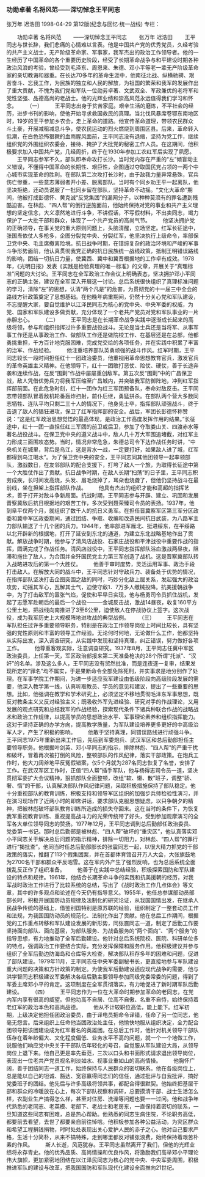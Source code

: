 ### 功勋卓著  名将风范——深切悼念王平同志
张万年  迟浩田
1998-04-29
第12版(纪念与回忆·统一战线)
专栏：

　　功勋卓著  名将风范
　　——深切悼念王平同志
　　张万年  迟浩田
　　王平同志与世长辞，我们悲痛的心情难以言表。他是中国共产党的优秀党员，久经考验的共产主义战士，无产阶级革命家、军事家，我军杰出的政治工作领导者。他的一生经历了中国革命的各个重要历史阶段，经受了长期革命战争与和平建设时期各种政治风浪的考验，曾经受到毛泽东、周恩来、朱德、邓小平等老一辈无产阶级革命家的亲切教诲和器重。在长达70多年的革命生涯中，他南征北战、纵横驰骋、艰苦奋斗、忘我工作，为民族的独立和人民的解放，为祖国的繁荣和我军的发展作出了重大贡献，不愧为我们党和军队一位勋劳卓著、文武双全、军政兼优的老将军和党性坚强、品德高尚的老战士。他的光辉业绩和崇高风范永远值得我们学习和怀念。
　　（一）
　　王平同志出身于贫苦家庭。艰辛生活的磨炼，不平社会的经历，进步书刊的影响，使他开始寻求救国救民的真理。当北伐风暴席卷鄂东南地区时，19岁的王平参加乡农会，走上革命的道路。他宣传革命道理，带领农民群众斗土豪，开展减租减息斗争，使农民运动的烈火燃烧到周围区县。后来，革命转入低潮，在白色恐怖猖獗的血雨腥风面前，王平同志没有退缩，坚持为党工作，继续组织党的外围组织农委会，接待、掩护了大批党的秘密工作人员。在这期间，他积极要求加入中国共产党，几经周折，终于在1930年参加工农红军后实现了夙愿。
　　王平同志参军不久，部队即奉命攻打长沙。当时党内存在严重的“左”倾盲动主义错误，不懂得中国革命的长期性、艰巨性，企图通过夺取国民党占领的一两个中心城市实现革命的胜利。在部队第二次攻打长沙时，由于敌我力量异常悬殊，官兵伤亡惨重，一些意志薄弱者开小差、脱离部队。当时有个同乡劝王平一起离队，他坚决拒绝，还动员说服了一批同乡留在部队，坚持革命不动摇。“文化大革命”期间，他被打成彭德怀、黄克诚“反党集团”的漏网分子，以种种莫须有的罪名遭到残酷迫害。在林彪、“四人帮”的倒行逆施面前，他始终保持对党的事业和共产主义理想的坚定信念，大义凛然地进行斗争，不讲假话，不写假材料，不出卖同志，竭力保护了一大批干部和群众，体现了一个共产党员的高尚气节。
　　他坚决拥护党的正确领导，在事关党的重大原则问题上，头脑清醒，立场坚定。红军长征途中，张国焘依仗人多枪多，企图分裂党中央、分裂红军，他坚决执行上级命令，率部保卫党中央、毛主席撤离险境。抗日战争时期，在错综复杂的政治环境和严峻的军事斗争形势面前，他认真贯彻我党正确的抗日民族统一战线政策，抵制王明错误路线的影响，团结一切抗日力量，使冀西、冀中和冀晋根据地的工作卓有成效。1978年，《光明日报》发表《实践是检验真理的唯一标准》的文章，开展关于“真理标准”问题的大讨论。王平同志在全军政治工作会议上明确表态，坚决拥护邓小平同志的正确主张，建议在全军深入开展这一讨论。总后系统很快组织了真理标准问题的学习，清除“左”的思想，认清“两个凡是”的危害，为贯彻党的十一届三中全会的路线方针政策奠定了思想基础。在他晚年病重期间，仍然十分关心党和军队建设，不忘提醒大家，要自觉维护以江泽民同志为核心的党中央、中央军委的权威，为党、国家和军队建设多做贡献，充分体现了一个老共产党员对党和军队事业的一片赤胆忠心。
　　（二）
　　王平同志是在长期革命战争实践中逐渐成长起来的高级将领，参与和组织指挥过许多重要战役战斗。无论是当士兵还是当将军、从事军事工作还是从事政治工作、做部队工作还是做院校工作、在基层还是在总部，他都勇挑重担，千方百计地克服困难，完成党交给的各项任务，并在实践中积累了丰富的治军、作战经验。
　　他注重培养部队英勇顽强的战斗作风。红军时期，王平同志较长一段时间担任红十一团政治委员，他重视用革命思想教育官兵，激发官兵的革命英雄主义精神。在他领导下，红十一团敢打恶仗、险仗、硬仗，善于长途奔袭和连续作战，在反“围剿”作战中屡屡重创敌军。第五次反“围剿”中的广昌保卫战，敌人凭借优势兵力将我军压缩至广昌城内，并突破我军防御阵地，冲到红军指挥部前面。在此危急时刻，红十一团作为红三军团预备队，奉命对敌反击。王平同志带领部队冒着敌机轮番轰炸扫射，前仆后继，勇猛拼杀。在部队两个营大多数同志牺牲、连队平均只剩二三十人的情况下，他身先士卒，指挥部队顽强战斗，终于击退了敌人的猖狂进攻，保卫了红军指挥部的安全。战后，军团长彭德怀称赞说：“这是红军政治思想觉悟的最高体现，是政治工作高度发挥作用的结果。”长征途中，红十一团一直担任红三军团的前卫或后卫，参加了夺取娄山关、四渡赤水等著名战役战斗。在保卫党中央的遵义战斗中，敌人几十万大军围追堵截，对红军主力形成三面围攻态势。当时，情况非常危急，朱德总司令下达作战任务时讲，“中央机关在城里，背后是乌江，这是背水一战，一定要打好，如果敌人进了城，红军都得到乌江喝水”。为了保卫党中央的安全，王平同志同其他团领导一起率领部队，激战数日，在友邻部队的配合支援下，打垮了敌人一个旅，为取得长征途中第一个大胜仗作出了贡献。抗日战争时期，在敌人长期“扫荡”的日子里，王平同志积劳成疾，长时间发高烧，头发、眉毛烧掉了，耳朵也烧聋了，但他仍坚持战斗在最前线，坐在担架上指挥部队作战。
　　他具有杰出的组织才能和高超的指挥艺术，善于打开对敌斗争新局面。抗战时期，王平同志参与开辟、建立、巩固和发展晋察冀敌后抗日根据地的艰苦工作，多次受到聂荣臻司令员的表扬。1937年，他到阜平仅两个月，就组织了数千人的抗日义勇军。在担任晋冀察军区第三军分区政委和冀中军区政委期间，通过团结、争取、收编和改造民间抗日武装，为八路军主力部队输送了十几个团的兵力。1944年，他率部进军雁北、挺进绥东，在平绥路以北开辟新的根据地，打开了延安到东北的通道，为建立东北战略基地作出了贡献。解放战争时期，他参与了清风店战役、石家庄战役和平津战役中重要作战的指挥，圆满完成了作战任务。清风店战役中，王平同志指挥部队浴血激战两昼夜，阻滞和拖住了敌人，为合围并全歼国民党主力第三军创造了战机。这是晋察冀部队转入战略进攻后的第一个大胜仗。
　　他善于审时度势，灵活运用军事、政治手段打击敌人。在解放大同的战斗中，王平同志针对守敌兵力、装备处于优势的情况，在指挥部队坚决打击企图突围之敌的同时，巧妙分化敌上层关系，发起强大的政治攻势，动摇其军心，瓦解其士气，迫使守敌1．7万多人缴械投降。抗美援朝战争中，为了打击敌军的嚣张气焰，促使和平早日实现，他与杨勇司令员抓住战机，发起了志愿军赴朝后的最后一个战役———金城反击战，激战14昼夜，收复160平方公里土地，把战线向南推进了3至6公里，迫使敌人在停战协议上签字。这次战役，成为我军历史上大规模阵地进攻战的典型战例。
　　（三）
　　王平同志在军队担任过许多重要领导职务，特别是在政治工作领导岗位上时间比较长，具有坚强的党性原则和丰富的领导工作经验。无论何时何地，无论做什么工作，他都坚持从实际出发，深入调查研究，从实践中发现和坚持真理，纠正错误，努力做好各项工作。
　　他尊重客观实际，注意调查研究。1937年8月，王平同志任冀中军区政治委员，上任第一天，军区政治部报来第二天准备枪决的28个所谓“托派”、“汉奸”的名单。涉及这么多人，王平同志没有贸然批准，而是连夜逐一复审，结果发现所定的“罪名”均不属实，于是果断命令全部免除死刑，并实事求是地分别作了处理。在军事学院工作期间，为进一步适应我军建设由低级阶段向高级阶段发展的需要，他深入教学第一线，认真听取教员、学员的意见和建议，提出了一些重要的思想。比如，他强调在教学和学术研究上，必须坚定不移地贯彻毛泽东军事思想，既反对教条主义又反对经验主义；既吸收外军先进经验、研究对手的作战理论，又用发展的观点研究和总结我军的作战经验，探索现代条件下诸兵种联合作战的战略战术和政治工作规律，以提高学员的思想政治水平、军事理论素养和组织指挥能力。这对于坚持正确的办学方向，提高教学质量，为军队建设培养更多更好的中高级治军人才，产生了积极的影响。
　　他敢于坚持真理，同错误路线进行顽强斗争。王平同志1975年重新出来工作后，先后到军委炮兵、武汉军区和总后勤部担任主要领导职务。他根据叶剑英、邓小平同志的指示，排除林彪、“四人帮”的严重干扰和破坏，冒着再次被打倒的风险，整顿部队的作风纪律，落实干部政策。在炮兵工作时，他大刀阔斧地平反冤假错案，仅5个月就为287名同志恢复了名誉，安排了工作。在武汉军区工作时，正值“四人帮”插手军队，他与杨得志司令员一道，坚决贯彻军委扩大会议精神，狠抓部队全面整顿，改组“软、懒、散”班子，调整“骄、奢、惰”的干部，认真解决部队作风纪律问题，采取积极措施保持了部队稳定。他十分重视部队的教育训练，积极支持和领导军区组织的加强步兵师检验性演习，并在演习现场作了近两小时的即席讲话，要求部队克服思想疑虑，以只争朝夕的精神，把被林彪破坏部队教育训练所造成的损失夺回来。这在当时的条件下，为恢复我军重视教育训练、重视提高战斗力的光荣传统带了好头，受到参加观摩演习的全军各大单位领导同志的赞扬。1977年12月，王平同志调到总后勤部任政治委员、党委第一书记。那时总后勤部是被林彪、“四人帮”破坏的“重灾区”，他认真落实邓小平同志关于解决总后问题的指示精神，排除一切阻力，对林彪、“四人帮”的罪行进行“揭批查”。他同当时任总后勤部部长的张震同志一起，以很大精力抓党的干部政策的落实，推翻了113个假集团案，并在首都体育馆召开万人大会，大张旗鼓地为2700名干部和群众平反昭雪。这在军内外产生了强烈反响，也为总后系统全面拨乱反正作了组织准备。
　　他善于在实践中总结经验，积极探索国防和军队建设的特点和规律。1961年，他结合长期革命斗争的实践和抗美援朝的经历，对我军战时政治工作进行了比较系统的总结，写出了《战时政治工作几点体会》等文章，其中的许多观点和论述在今天仍有指导意义。1955年，他任总参谋部动员部部长时，积极开展国防动员规律及法制化的研究论证，从我国国情出发，在继承人民战争传统的基础上，借鉴别国特别是原苏联的经验，组织制定了一整套动员工作和法规，为我国国防动员的规范化、法制化作出了贡献。他在总后工作期间，根据党的工作重点转移和军队建设发展的新形势，同张震同志一道，制定了后勤工作要坚持面向部队、面向基层，为部队服务、为战备服务的“两个面向”、“两个服务”的指导思想，有力地推动了全军后勤建设。他针对总后系统院校、医院、科研单位多的特点，强调政治工作要结合实际，充分发挥保障和服务作用。他积极建议并参与组织了全军后勤边防海岛和仓库等大检查，解决部队积存多年的困难和问题，促进了部队建设。1979年11月，王平同志任中央军委副秘书长，更直接地参与军队建设重大问题的决策和方针政策的制定。为使我军后勤建设适应现代战争的需要，他与洪学智同志积极建议军委解决各级后勤主要领导参加同级党委常委的问题，得到了军委主席邓小平的肯定。这项制度在全军贯彻落实，有力地促进了新时期军队后勤建设。
　　（四）
　　王平同志作为一位在大革命时期参加革命的老同志，在党内军内享有很高的威望。但他功高不自居、位高不自傲、名重不自恃，始终保持着老红军的政治本色和高尚品德。
　　他从不计较职位高低，能上能下。红军初期，上级决定他担任团政治委员，由于译电员把命令译错，任命了另一位同志，他毫无怨言。后来组织上任命他当团政治处主任，他愉快地服从组织决定，全力配合团领导把该团建设成为红军著名的英雄团。在总后工作时，他针对机关领导干部队伍存在着年龄偏大、文化程度偏低、业务水平不高的问题，就一个一个地做工作，说服他们响应党中央关于干部队伍年轻化的号召，自觉服从军队建设大局，从领导岗位上退下来。他自己更是率先垂范，三次以口头和书面形式请求退出领导岗位，表现出一位老共产党员视名利淡如水、视事业重如山的高尚情操。
　　他胸怀广阔，善于团结同志一道工作，始终保持与人民群众的密切联系。他在各级岗位上，总是能以自己的坦诚、豁达、宽容赢得同志们的信任，通过批评与自我批评，搞好党委班子的团结。他先后与许多高级将领共事，都配合得很默契。他始终把基层干部和群众的冷暖放在心上，每次下部队视察和调研，总要摸清干部、战士生活怎么样，农副业生产搞得怎么样，甚至对住房、洗澡等问题也要一一过问。他和战争年代熟悉的老同志、老英模、老部下、老战士和老房东，一直保持着密切的联系，一旦知道这些同志有困难，总是热心帮助。他熟悉的同志生病住院，不论职务高低，都要前去看望，去世了都要亲自前往悼唁。他积极参加各种公益活动，为灾区群众和希望工程捐钱捐物，时时处处表现出关心爱护人民的赤子之心。他对自己要求严格，生活十分简朴，从来不搞特殊，走到哪里都反对铺张浪费，始终保持着艰苦朴素的作风。
　　斯人长逝，风范犹存。王平同志虽然离开了我们，但他的光辉业绩将永存青史。他的优秀品质、高尚情操和优良作风，将激励我们高举邓小平理论伟大旗帜，更加紧密地团结在以江泽民同志为核心的党中央、中央军委周围，积极推进军队的建设与改革，把我国国防和军队现代化建设全面推向21世纪。
